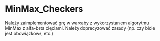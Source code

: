 # MinMax_Checkers
Należy zaimplementować grę w warcaby z wykorzystaniem algorytmu MinMax z alfa-beta cięciami. Należy doprecyzować zasady (np. czy bicie jest obowiązkowe, etc.)
